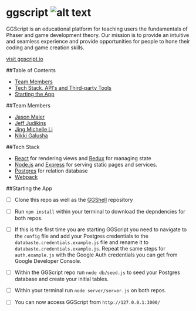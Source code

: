 # ggscript ![alt text](https://circleci.com/gh/ggscript/ggscript.svg?style=shield&circle-token=:circle-token)
GGScript is an educational platform for teaching users the fundamentals of Phaser and game development theory.  Our mission is to provide an intuitive and seamless experience and provide opportunities for people to hone their coding and game creation skills.

[visit ggscript.io](www.ggscript.io)

##Table of Contents
* [Team Members](#team-members)
* [Tech Stack, API's and Third-party Tools](#tech-stack)
* [Starting the App](#starting-the-app)

##Team Members
* [Jason Maier](https://github.com/jason-maier)
* [Jeff Judikins](https://github.com/fej-snikduj)
* [Jing Michelle Li](https://github.com/miteaisgreener)
* [Nikki Galusha](https://github.com/nikkigalusha)

##Tech Stack
* [React](https://facebook.github.io/react/) for rendering views and [Redux](https://github.com/reactjs/redux) for managing state
* [Node.js](https://nodejs.org/en/) and [Express](http://expressjs.com/) for serving static pages and services. 
* [Postgres](http://www.postgresql.org/) for relation database
* [Webpack](https://webpack.github.io/) 

##Starting the App
- [ ] Clone this repo as well as the [GGShell](https://github.com/ggscript/ggshell) repository

- [ ] Run `npm install` within your terminal to download the depndencies for both repos.

- [ ] If this is the first time you are starting GGScript you need to navigate to the `config` file and add your Postgres credentials to the `databaste.credentials.example.js` file and rename it to `databaste.credentials.example.js`.  Repeat the same steps for `auth.example.js` with the Google Auth credentials you can get from Google Developer Console.

- [ ] Within the GGScript repo run `node db/seed.js` to seed your Postgres database and create your initial tables.

- [ ] Within your terminal run `node server/server.js` on both repos.

- [ ] You can now access GGScript from `http://127.0.0.1:3000/`
